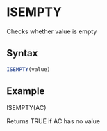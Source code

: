 # ISEMPTY

Checks whether value is empty

## Syntax

```javascript
ISEMPTY(value)
```

## **Example**

ISEMPTY(AC)

Returns TRUE if AC has no value
